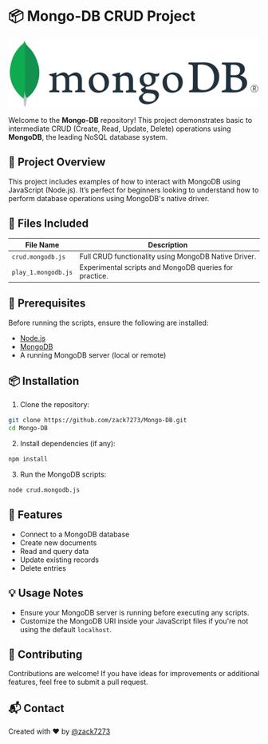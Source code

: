 # 📦 Mongo-DB CRUD Project

![](https://github.com/zack7273/Mongo-DB/blob/master/MongoDB_Logo.png)

Welcome to the **Mongo-DB** repository! This project demonstrates basic to intermediate CRUD (Create, Read, Update, Delete) operations using **MongoDB**, the leading NoSQL database system.

## 🚀 Project Overview

This project includes examples of how to interact with MongoDB using JavaScript (Node.js). It’s perfect for beginners looking to understand how to perform database operations using MongoDB's native driver.

## 📁 Files Included

| File Name            | Description                                              |
|----------------------|----------------------------------------------------------|
| `crud.mongodb.js`    | Full CRUD functionality using MongoDB Native Driver.     |
| `play_1.mongodb.js`  | Experimental scripts and MongoDB queries for practice.   |

## 🔧 Prerequisites

Before running the scripts, ensure the following are installed:

- [Node.js](https://nodejs.org/)
- [MongoDB](https://www.mongodb.com/try/download/community)
- A running MongoDB server (local or remote)

## 📦 Installation

1. Clone the repository:

```bash
git clone https://github.com/zack7273/Mongo-DB.git
cd Mongo-DB
```

2. Install dependencies (if any):

```bash
npm install
```

3. Run the MongoDB scripts:

```bash
node crud.mongodb.js
```

## 🧪 Features

- Connect to a MongoDB database
- Create new documents
- Read and query data
- Update existing records
- Delete entries

## 💡 Usage Notes

- Ensure your MongoDB server is running before executing any scripts.
- Customize the MongoDB URI inside your JavaScript files if you're not using the default `localhost`.

## 🤝 Contributing

Contributions are welcome! If you have ideas for improvements or additional features, feel free to submit a pull request.


## 📬 Contact

Created with ❤️ by [@zack7273](https://github.com/zack7273)
